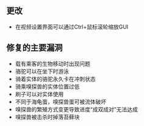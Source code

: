 ## 更改
* 在视频设置界面可以通过Ctrl+鼠标滚轮缩放GUI
## 修复的主要漏洞
* 载有乘客的生物移动时出现问题
* 骆驼可以在坐下时游泳
* 骑着实体的骆驼永久卡在冲刺状态
* 骑乘嗅探兽的实体位置过低
* 刷子可以对实体使用
* 不同于海龟蛋，嗅探兽蛋可被流体破坏
* 嗅探兽的繁殖方式变更导致进度“成双成对”无法达成
* 嗅探兽被击杀时掉落苔藓块
